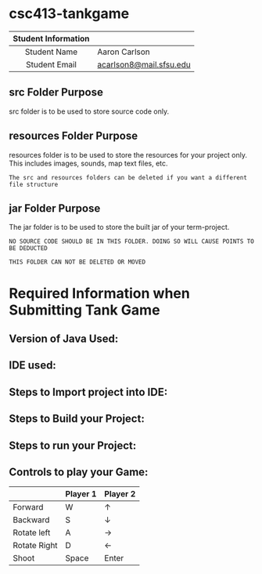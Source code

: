 # csc413-tankgame


| Student Information |                |
|:-------------------:|----------------|
|  Student Name       |   Aaron Carlson    |
|  Student Email      |   acarlson8@mail.sfsu.edu   |

## src Folder Purpose 
src folder is to be used to store source code only.

## resources Folder Purpose 
resources folder is to be used to store the resources for your project only. This includes images, sounds, map text files, etc.

`The src and resources folders can be deleted if you want a different file structure`

## jar Folder Purpose 
The jar folder is to be used to store the built jar of your term-project.

`NO SOURCE CODE SHOULD BE IN THIS FOLDER. DOING SO WILL CAUSE POINTS TO BE DEDUCTED`

`THIS FOLDER CAN NOT BE DELETED OR MOVED`

# Required Information when Submitting Tank Game

## Version of Java Used:

## IDE used: 

## Steps to Import project into IDE:

## Steps to Build your Project:
 
## Steps to run your Project:

## Controls to play your Game:

|               | Player 1 | Player 2 |
|---------------|----------|----------|
|  Forward      |     W    |    ↑     |
|  Backward     |     S    |    ↓     |
|  Rotate left  |     A    |    →     |
|  Rotate Right |     D    |    ←     |
|  Shoot        |   Space  |  Enter   |

<!-- you may add more controls if you need to. -->